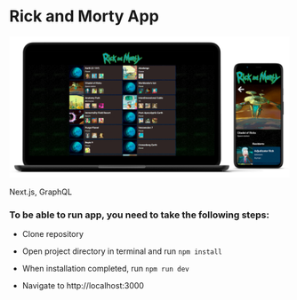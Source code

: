 # Rick and Morty App
<img src="preview.jpg" />

Next.js, GraphQL

### To be able to run app, you need to take the following steps:

*  Clone repository

*  Open project directory in terminal and run ```npm install```

*  When installation completed, run ```npm run dev```

* Navigate to http://localhost:3000
